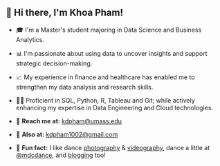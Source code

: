 ## 👋 Hi there, I'm Khoa Pham!

<!--
**kdpham-01002/kdpham-01002** is a ✨ _special_ ✨ repository because its `README.md` (this file) appears on your GitHub profile.

Here are some ideas to get you started:

- 🔭 I’m currently working on ...
- 🌱 I’m currently learning ...
- 👯 I’m looking to collaborate on ...
- 🤔 I’m looking for help with ...
- 💬 Ask me about ...
- 📫 How to reach me: ...
- 😄 Pronouns: ...
- ⚡ Fun fact: ...

-->

- 🎓 I'm a Master's student majoring in Data Science and Business Analytics.
- 📊 I'm passionate about using data to uncover insights and support strategic decision-making.
- 📈 My experience in finance and healthcare has enabled me to strengthen my data analysis and research skills.
- 🧑‍💻 Proficient in SQL, Python, R, Tableau and Git; while actively enhancing my expertise in Data Engineering and Cloud technologies.

  
- 📧 **Reach me at:** kdpham@umass.edu
- 💌 **Also at:** kdpham1002@gmail.com
- 🤫 **Fun fact:** I like dance [photography][vsco] & [videography][dance], dance a little at [@mdcdance][mdcdance], and [blogging][blog] too!

[vsco]: https://vsco.co/teenee3051/gallery
[dance]: https://www.instagram.com/teenee_archives/reels/
[mdcdance]: https://www.instagram.com/mdcdance/
[blog]: https://khoapham1002.github.io/mindpalace/categories/
[isenberg]: https://isenbergmarketing.wordpress.com/2023/06/12/netflix-and-learn/?fbclid=IwZXh0bgNhZW0CMTEAAR1hEqlSY2sZx2p6ysM-EFkoQkFC4r9FBFxAKLc-z-wHuv3fW_YzuziMpSc_aem_v81C0HMR5vpAzpT02UQxqA
[mindpalace]: https://khoapham1002.github.io/mindpalace/about/
